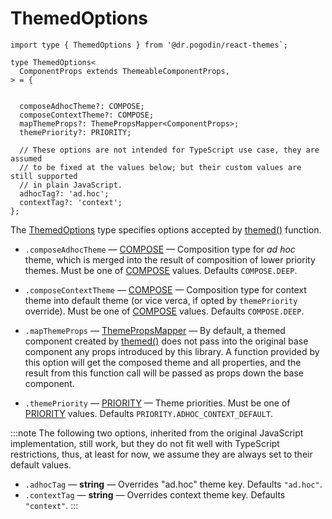 # ThemedOptions
[ThemedOptions]: themedoptions
```tsx
import type { ThemedOptions } from '@dr.pogodin/react-themes`;

type ThemedOptions<
  ComponentProps extends ThemeableComponentProps,
> = {


  composeAdhocTheme?: COMPOSE;
  composeContextTheme?: COMPOSE;
  mapThemeProps?: ThemePropsMapper<ComponentProps>;
  themePriority?: PRIORITY;

  // These options are not intended for TypeScript use case, they are assumed
  // to be fixed at the values below; but their custom values are still supported
  // in plain JavaScript.
  adhocTag?: 'ad.hoc';
  contextTag?: 'context';
};
```

The [ThemedOptions] type specifies options accepted by [themed()] function.

- `.composeAdhocTheme` &mdash; [COMPOSE] &mdash; Composition type for _ad hoc_
  theme, which is merged into the result of composition of lower priority themes.
  Must be one of [COMPOSE] values. Defaults `COMPOSE.DEEP`.

- `.composeContextTheme` &mdash; [COMPOSE] &mdash; Composition type for context
  theme into default theme (or vice verca, if opted by `themePriority` override).
  Must be one of [COMPOSE] values. Defaults `COMPOSE.DEEP`.

- `.mapThemeProps` &mdash; [ThemePropsMapper] &mdash; By default, a themed component
  created by [themed()] does not pass into the original base component any
  props introduced by this library. A function provided by this option will
  get the composed theme and all properties, and the result from this function
  call will be passed as props down the base component.

- `.themePriority` &mdash; [PRIORITY] &mdash; Theme priorities. Must be one of [PRIORITY]
  values. Defaults `PRIORITY.ADHOC_CONTEXT_DEFAULT`.

:::note
The following two options, inherited from the original JavaScript implementation,
still work, but they do not fit well with TypeScript restrictions, thus, at least
for now, we assume they are always set to their default values.

- `.adhocTag` &mdash; **string** &mdash; Overrides "ad.hoc" theme key. Defaults `"ad.hoc"`.
- `.contextTag` &mdash; **string** &mdash; Overrides context theme key. Defaults `"context"`.
:::

[COMPOSE]: /docs/api/enums/compose
[PRIORITY]: /docs/api/enums/priority
[themed()]: /docs/api/functions/themed
[ThemePropsMapper]: themepropsmapper
